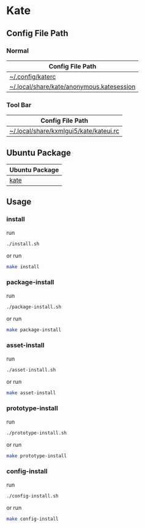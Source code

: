 
# Kate


## Config File Path


### Normal

| Config File Path |
| --- |
| [~/.config/katerc](./asset/overlay/etc/skel/.config/katerc) |
| [~/.local/share/kate/anonymous.katesession](./asset/overlay/etc/skel/.local/share/kate/anonymous.katesession) |


### Tool Bar

| Config File Path |
| --- |
| [~/.local/share/kxmlgui5/kate/kateui.rc](./asset/overlay/etc/skel/.local/share/kxmlgui5/kate/kateui.rc) |




## Ubuntu Package

| Ubuntu Package |
| --- |
| [kate](https://packages.ubuntu.com/noble/kate) |




## Usage


### install

run

``` sh
./install.sh
```

or run

``` sh
make install
```


### package-install

run

``` sh
./package-install.sh
```

or run

``` sh
make package-install
```


### asset-install

run

``` sh
./asset-install.sh
```

or run

``` sh
make asset-install
```


### prototype-install

run

``` sh
./prototype-install.sh
```

or run

``` sh
make prototype-install
```


### config-install

run

``` sh
./config-install.sh
```

or run

``` sh
make config-install
```
